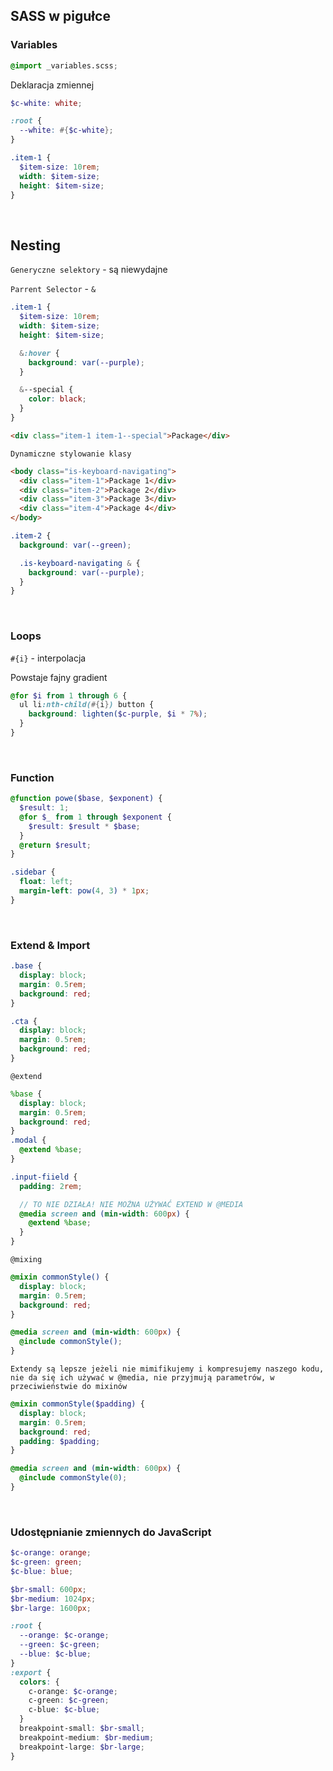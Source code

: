 ## SASS w pigułce

### Variables

```scss
@import _variables.scss;
```

Deklaracja zmiennej

```scss
$c-white: white;

:root {
  --white: #{$c-white};
}
```

```scss
.item-1 {
  $item-size: 10rem;
  width: $item-size;
  height: $item-size;
}
```

<br>

## Nesting

`Generyczne selektory` - są niewydajne

`Parrent Selector` - `&`

```scss
.item-1 {
  $item-size: 10rem;
  width: $item-size;
  height: $item-size;

  &:hover {
    background: var(--purple);
  }

  &--special {
    color: black;
  }
}
```

```html
<div class="item-1 item-1--special">Package</div>
```

`Dynamiczne stylowanie klasy`

```html
<body class="is-keyboard-navigating">
  <div class="item-1">Package 1</div>
  <div class="item-2">Package 2</div>
  <div class="item-3">Package 3</div>
  <div class="item-4">Package 4</div>
</body>
```

```scss
.item-2 {
  background: var(--green);

  .is-keyboard-navigating & {
    background: var(--purple);
  }
}
```

<br>

### Loops

`#{i}` - interpolacja

Powstaje fajny gradient

```scss
@for $i from 1 through 6 {
  ul li:nth-child(#{i}) button {
    background: lighten($c-purple, $i * 7%);
  }
}
```

<br>

### Function

```scss
@function powe($base, $exponent) {
  $result: 1;
  @for $_ from 1 through $exponent {
    $result: $result * $base;
  }
  @return $result;
}

.sidebar {
  float: left;
  margin-left: pow(4, 3) * 1px;
}
```

<br>

### Extend & Import

```scss
.base {
  display: block;
  margin: 0.5rem;
  background: red;
}

.cta {
  display: block;
  margin: 0.5rem;
  background: red;
}
```

`@extend`

```scss
%base {
  display: block;
  margin: 0.5rem;
  background: red;
}
.modal {
  @extend %base;
}

.input-fiield {
  padding: 2rem;

  // TO NIE DZIAŁA! NIE MOŻNA UŻYWAĆ EXTEND W @MEDIA
  @media screen and (min-width: 600px) {
    @extend %base;
  }
}
```

`@mixing`

```scss
@mixin commonStyle() {
  display: block;
  margin: 0.5rem;
  background: red;
}

@media screen and (min-width: 600px) {
  @include commonStyle();
}
```

`Extendy są lepsze jeżeli nie mimifikujemy i kompresujemy naszego kodu, nie da się ich używać w @media, nie przyjmują parametrów, w przeciwieństwie do mixinów`

```scss
@mixin commonStyle($padding) {
  display: block;
  margin: 0.5rem;
  background: red;
  padding: $padding;
}

@media screen and (min-width: 600px) {
  @include commonStyle(0);
}
```

<br>

### Udostępnianie zmiennych do JavaScript

```scss
$c-orange: orange;
$c-green: green;
$c-blue: blue;

$br-small: 600px;
$br-medium: 1024px;
$br-large: 1600px;

:root {
  --orange: $c-orange;
  --green: $c-green;
  --blue: $c-blue;
}
:export {
  colors: {
    c-orange: $c-orange;
    c-green: $c-green;
    c-blue: $c-blue;
  }
  breakpoint-small: $br-small;
  breakpoint-medium: $br-medium;
  breakpoint-large: $br-large;
}
```
